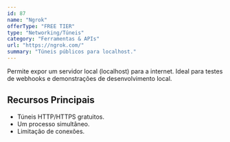 ```yaml
---
id: 87
name: "Ngrok"
offerType: "FREE TIER"
type: "Networking/Túneis"
category: "Ferramentas & APIs"
url: "https://ngrok.com/"
summary: "Túneis públicos para localhost."
---
```


Permite expor um servidor local (localhost) para a internet. Ideal para testes de webhooks e demonstrações de desenvolvimento local.

## Recursos Principais

- Túneis HTTP/HTTPS gratuitos.
- Um processo simultâneo.
- Limitação de conexões.
